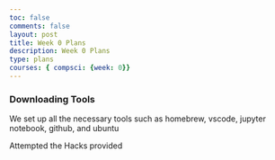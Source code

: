 ```yaml
---
toc: false
comments: false
layout: post
title: Week 0 Plans
description: Week 0 Plans
type: plans
courses: { compsci: {week: 0}}
---
```


### Downloading Tools

We set up all the necessary tools such as homebrew, vscode, jupyter notebook, github, and ubuntu

Attempted the Hacks provided 
